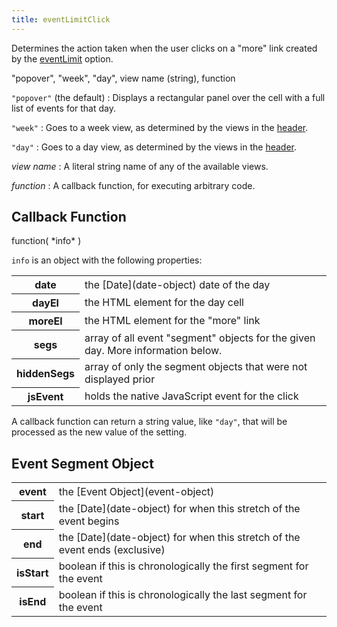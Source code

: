 ```yaml
---
title: eventLimitClick
---
```


Determines the action taken when the user clicks on a "more" link created by the [eventLimit](eventLimit) option.

<div class='spec' markdown='1'>
"popover", "week", "day", view name (string), function
</div>

`"popover"` (the default)
:   Displays a rectangular panel over the cell with a full list of events for that day.

`"week"`
:   Goes to a week view, as determined by the views in the [header](header).

`"day"`
:   Goes to a day view, as determined by the views in the [header](header).

*view name*
:   A literal string name of any of the available views.

*function*
:   A callback function, for executing arbitrary code.


## Callback Function

<div class='spec' markdown='1'>
function( *info* )
</div>

`info` is an object with the following properties:

<table>

<tr>
<th>date</th>
<td markdown='1'>
the [Date](date-object) date of the day
</td>
</tr>

<tr>
<th>dayEl</th>
<td markdown='1'>
the HTML element for the day cell
</td>
</tr>

<tr>
<th>moreEl</th>
<td markdown='1'>
the HTML element for the "more" link
</td>
</tr>

<tr>
<th>segs</th>
<td markdown='1'>
array of all event "segment" objects for the given day. More information below.
</td>
</tr>

<tr>
<th>hiddenSegs</th>
<td markdown='1'>
array of only the segment objects that were not displayed prior
</td>
</tr>

<tr>
<th>jsEvent</th>
<td markdown='1'>
holds the native JavaScript event for the click
</td>
</tr>

</table>

A callback function can return a string value, like `"day"`, that will be processed as the new value of the setting.


## Event Segment Object

<table>

<tr>
<th>event</th>
<td markdown='1'>
the [Event Object](event-object)
</td>
</tr>

<tr>
<th>start</th>
<td markdown='1'>
the [Date](date-object) for when this stretch of the event begins
</td>
</tr>

<tr>
<th>end</th>
<td markdown='1'>
the [Date](date-object) for when this stretch of the event ends (exclusive)
</td>
</tr>

<tr>
<th>isStart</th>
<td markdown='1'>
boolean if this is chronologically the first segment for the event
</td>
</tr>

<tr>
<th>isEnd</th>
<td markdown='1'>
boolean if this is chronologically the last segment for the event
</td>
</tr>

</table>
